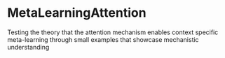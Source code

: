 # MetaLearningAttention
Testing the theory that the attention mechanism enables context specific meta-learning through small examples that showcase mechanistic understanding
